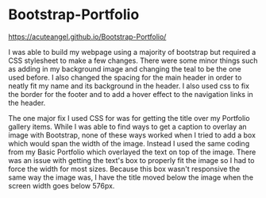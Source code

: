 # Bootstrap-Portfolio

https://acuteangel.github.io/Bootstrap-Portfolio/

I was able to build my webpage using a majority of bootstrap but required a CSS stylesheet to make a few changes. There were some minor things such as adding in my background image and changing the teal to be the one used before. I also changed the spacing for the main header in order to neatly fit my name and its background in the header. I also used css to fix the border for the footer and to add a hover effect to the navigation links in the header. 

The one major fix I used CSS for was for getting the title over my Portfolio gallery items. While I was able to find ways to get a caption to overlay an image with Bootstrap, none of these ways worked when I tried to add a box which would span the width of the image. Instead I used the same coding from my Basic Portfolio which overlayed the text on top of the image. There was an issue with getting the text's box to properly fit the image so I had to force the width for most sizes. Because this box wasn't responsive the same way the image was, I have the title moved below the image when the screen width goes below 576px.
